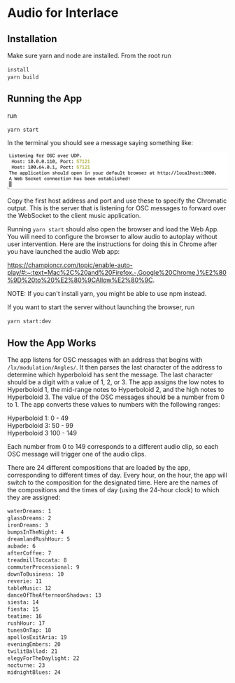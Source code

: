 # Audio for Interlace

## Installation

Make sure yarn and node are installed. From the root run

`install` \
`yarn build`

## Running the App

run

`yarn start`

In the terminal you should see a message saying something like:

![alt text](image.png)

Copy the first host address and port and use these to specify the Chromatic output. This is the server that is listening for OSC messages to forward over the WebSocket to the client music application.

Running `yarn start` should also open the browser and load the Web App. You will need to configure the browser to allow audio to autoplay without user intervention. Here are the instructions for doing this in Chrome after you have launched the audio Web app:

https://championcr.com/topic/enable-auto-play/#:~:text=Mac%2C%20and%20Firefox.-,Google%20Chrome,)%E2%80%9D%20to%20%E2%80%9CAllow%E2%80%9C.

NOTE: If you can't install yarn, you might be able to use npm instead.

If you want to start the server without launching the browser, run

`yarn start:dev`

## How the App Works

The app listens for OSC messages with an address that begins with `/lx/modulation/Angles/`. It then parses the last character of the address to determine which hyperboloid has sent the message. The last character should be a digit with a value of 1, 2, or 3. The app assigns the low notes to Hyperboloid 1, the mid-range notes to Hyperboloid 2, and the high notes to Hyperboloid 3. The value of the OSC messages should be a number from 0 to 1. The app converts these values to numbers with the following ranges:

Hyperboloid 1: 0 - 49\
Hyperboloid 3: 50 - 99\
Hyperboloid 3 100 - 149

Each number from 0 to 149 corresponds to a different audio clip, so each OSC message will trigger one of the audio clips.

There are 24 different compositions that are loaded by the app, corresponding to different times of day. Every hour, on the hour, the app will switch to the composition for the designated time. Here are the names of the compositions and the times of day \(using the 24-hour clock\) to which they are assigned:

```
waterDreams: 1
glassDreams: 2
ironDreams: 3
bumpsInTheNight: 4
dreamlandRushHour: 5
aubade: 6
afterCoffee: 7
treadmillToccata: 8
commuterProcessional: 9
downToBusiness: 10
reverie: 11
tableMusic: 12
danceOfTheAfternoonShadows: 13
siesta: 14
fiesta: 15
teatime: 16
rushHour: 17
tunesOnTap: 18
apollosExitAria: 19
eveningEmbers: 20
twilitBallad: 21
elegyForTheDaylight: 22
nocturne: 23
midnightBlues: 24
```